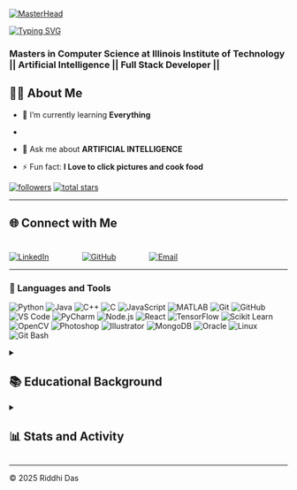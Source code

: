 [![MasterHead](https://repository-images.githubusercontent.com/588181932/e36ec678-7984-4cdd-8e4c-a3932772ff8e)](https://rishavchanda.io)

[![Typing SVG](https://readme-typing-svg.demolab.com?font=Fira+Code&pause=1000&color=F77C33&width=435&lines=Welcome+to+my+Github!+;I'm+Riddhi+Das;An+Aspiring+ML+engineer;Let's+Code+Something+Together)](https://git.io/typing-svg)

<h3 align="left">Masters in Computer Science at Illinois Institute of Technology || Artificial Intelligence || Full Stack Developer ||</h3>

## 👨‍💻 About Me 
- 🌱 I’m currently learning **Everything**
- 
- 💬 Ask me about **ARTIFICIAL INTELLIGENCE**

- ⚡ Fun fact: **I Love to click pictures and cook food**

<p align="left">
<a href="https://github.com/rdas28?tab=followers">
         <img alt="followers" title="Follow me on Github" src="https://custom-icon-badges.demolab.com/github/followers/rdas28?color=236ad3&labelColor=1155ba&style=for-the-badge&logo=person-add&label=Follow&logoColor=white"/></a>
      <a href="https://github.com/rdas28?tab=repositories&sort=stargazers">
         <img alt="total stars" title="Total stars on GitHub" src="https://custom-icon-badges.demolab.com/github/stars/rdas28?color=55960c&style=for-the-badge&labelColor=488207&logo=star"/></a>
   </p>

   ---

<h2 align="left">🌐 Connect with Me</h2>
<div align="left" style="display: flex; justify-content: left; gap: 60px; margin-top: 40px;">

  <!-- LinkedIn -->
  <a href="https://www.linkedin.com/in/riddhi-das-817886217/" target="_blank">
    <img src="https://img.shields.io/badge/LinkedIn-%230077B5?style=for-the-badge&logo=linkedin&logoColor=white" alt="LinkedIn" />
  </a>

  <!-- GitHub -->
  <a href="https://github.com/rdas28" target="_blank">
    <img src="https://img.shields.io/badge/GitHub-%23121011?style=for-the-badge&logo=github&logoColor=white" alt="GitHub" />
  </a>

  <!-- Email -->
  <a href="mailto:rdas8@hawk.iit.edu" target="_blank">
    <img src="https://img.shields.io/badge/Email-%23D14836?style=for-the-badge&logo=gmail&logoColor=white" alt="Email" />
  </a>

</div>
</p>

---

### 🧰 Languages and Tools
<div align="left">

  <!-- Programming Languages -->
  <img src="https://img.shields.io/badge/-Python-3776AB?style=for-the-badge&logo=python&logoColor=white" alt="Python" />
  <img src="https://img.shields.io/badge/-Java-007396?style=for-the-badge&logo=java&logoColor=white" alt="Java" />
  <img src="https://img.shields.io/badge/-C++-00599C?style=for-the-badge&logo=cplusplus&logoColor=white" alt="C++" />
  <img src="https://img.shields.io/badge/-C-A8B9CC?style=for-the-badge&logo=c&logoColor=white" alt="C" />
  <img src="https://img.shields.io/badge/-JavaScript-F7DF1E?style=for-the-badge&logo=javascript&logoColor=black" alt="JavaScript" />
  <img src="https://img.shields.io/badge/-MATLAB-0076A8?style=for-the-badge&logo=mathworks&logoColor=white" alt="MATLAB" />

  <!-- Tools and Frameworks -->
  <img src="https://img.shields.io/badge/-Git-F05032?style=for-the-badge&logo=git&logoColor=white" alt="Git" />
  <img src="https://img.shields.io/badge/-GitHub-181717?style=for-the-badge&logo=github&logoColor=white" alt="GitHub" />
  <img src="https://img.shields.io/badge/-VS%20Code-007ACC?style=for-the-badge&logo=visualstudiocode&logoColor=white" alt="VS Code" />
  <img src="https://img.shields.io/badge/-PyCharm-000000?style=for-the-badge&logo=pycharm&logoColor=white" alt="PyCharm" />
  <img src="https://img.shields.io/badge/-Node.js-339933?style=for-the-badge&logo=nodedotjs&logoColor=white" alt="Node.js" />
  <img src="https://img.shields.io/badge/-React-61DAFB?style=for-the-badge&logo=react&logoColor=black" alt="React" />
  <img src="https://img.shields.io/badge/-TensorFlow-FF6F00?style=for-the-badge&logo=tensorflow&logoColor=white" alt="TensorFlow" />
  <img src="https://img.shields.io/badge/-Scikit%20Learn-F7931E?style=for-the-badge&logo=scikitlearn&logoColor=white" alt="Scikit Learn" />
  <img src="https://img.shields.io/badge/-OpenCV-5C3EE8?style=for-the-badge&logo=opencv&logoColor=white" alt="OpenCV" />

  <!-- Design Tools -->
  <img src="https://img.shields.io/badge/-Adobe%20Photoshop-31A8FF?style=for-the-badge&logo=adobephotoshop&logoColor=white" alt="Photoshop" />
  <img src="https://img.shields.io/badge/-Adobe%20Illustrator-FF9A00?style=for-the-badge&logo=adobeillustrator&logoColor=white" alt="Illustrator" />

  <!-- Database -->
  <img src="https://img.shields.io/badge/-MongoDB-47A248?style=for-the-badge&logo=mongodb&logoColor=white" alt="MongoDB" />
  <img src="https://img.shields.io/badge/-Oracle-F80000?style=for-the-badge&logo=oracle&logoColor=white" alt="Oracle" />

  <!-- Operating Systems -->
  <img src="https://img.shields.io/badge/-Linux-FCC624?style=for-the-badge&logo=linux&logoColor=black" alt="Linux" />
  <img src="https://img.shields.io/badge/-Git%20Bash-4EAA25?style=for-the-badge&logo=gnubash&logoColor=white" alt="Git Bash" />
  
</div>
</p>

<details>
  <summary><h2>📚 Educational Background</h2></summary>
  
  ### 🎓 Master of Computer Science
  - **Specialization**: Artificial Intelligence and Data Analytics  
  - **Institute**: Illinois Institute of Technology  
  - **Expected Graduation**: May 2026  

  ### 🎓 Bachelors in Electronics & Communication Engineering
  - **Institute**: Heritage Institute of Technology  
  - **Graduation**: June 2024  

</details>
 


<details> 
  <summary><h2>📊 Stats and Activity</h2></summary>
<p align="left"> <img src="https://komarev.com/ghpvc/?username=rdas28&label=Profile%20views&color=0e75b6&style=flat" alt="rdas28" /> </p>
<p align="left"> <a href="https://github.com/ryo-ma/github-profile-trophy"><img src="https://github-profile-trophy.vercel.app/?username=rdas28" alt="rdas28" /></a> </p>
  <h3>🔥 Streak Stats</h3>
  <!-- GitHub Readme Streak Stats - https://github.com/rdas28/github-readme-streak-stats -->
  <p>
    <a href="https://github.com/rdas28/github-readme-streak-stats">
      <!-- Use https://streak-stats.demolab.com or self-host with your own Vercel app - visit https://git.io/streak-stats for instructions -->
      <img title="🔥 Get streak stats for your profile at git.io/streak-stats" alt="DenverCoder1's streak" src="https://github-readme-streak-stats-eight.vercel.app/?user=rdas28&theme=monokai-metallian&hide_border=true&short_numbers=true"/>
    </a>
    <p>🔥 Get streak stats for your profile at <a href="https://git.io/streak-stats">git.io/streak-stats</a></p>
  </p>

  <h3>💻 GitHub Profile Stats</h3>

  <!-- https://github.com/anuraghazra/github-readme-stats -->

  <a href="https://github.com/anuraghazra/github-readme-stats"><img alt="rdas28's Github Stats" src="https://rdas28-github-readme-stats.vercel.app/api/?username=rdas28&show_icons=true&include_all_commits=true&count_private=true&theme=react&hide_border=true&bg_color=1F222E&title_color=F85D7F&icon_color=F8D866" height="192px"/></a>
  <a href="https://github.com/anuraghazra/github-readme-stats"><img alt="rdas28's Top Languages" src="https://denvercoder1-github-readme-stats.vercel.app/api/top-langs/?username=rdas28&langs_count=8&layout=compact&theme=react&hide_border=true&bg_color=1F222E&title_color=F85D7F&icon_color=F8D866&hide=Jupyter%20Notebook,Roff" height="192px"/></a>
  <br/>

  <b>Note:</b> Top languages is only a metric of the languages my public code consists of and doesn't reflect experience or skill level.
  
  <!-- https://github.com/ashutosh00710/github-readme-activity-graph -->

  <a href="https://github.com/ashutosh00710/github-readme-activity-graph"><img alt="rdas28's Activity Graph" src="https://github-readme-activity-graph.vercel.app/graph/?username=rdas28&bg_color=1F222E&color=F8D866&line=F85D7F&point=FFFFFF&hide_border=true" /></a>
  
</details>

---

© 2025 Riddhi Das

